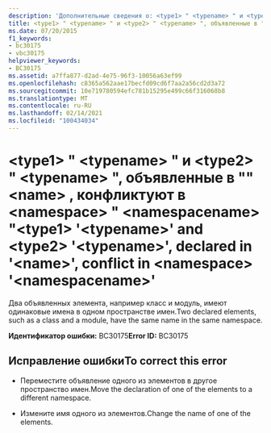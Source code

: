 ```yaml
---
description: 'Дополнительные сведения о: <type1> " <typename> " и <type2> " <typename> ", объявленные в " <name> ", конфликтуют в <namespace> " <namespacename> "'
title: <type1> " <typename> " и <type2> " <typename> ", объявленные в "" <name> , конфликтуют в <namespace> " <namespacename> "
ms.date: 07/20/2015
f1_keywords:
- bc30175
- vbc30175
helpviewer_keywords:
- BC30175
ms.assetid: a7ffa877-d2ad-4e75-96f3-10056a63ef99
ms.openlocfilehash: c8365a562aae17becfd09cd6f7aa2a56cd2d3a72
ms.sourcegitcommit: 10e719780594efc781b15295e499c66f316068b8
ms.translationtype: MT
ms.contentlocale: ru-RU
ms.lasthandoff: 02/14/2021
ms.locfileid: "100434034"
---
```

# <a name="type1-typename-and-type2-typename-declared-in-name-conflict-in-namespace-namespacename"></a><span data-ttu-id="0507a-103">\<type1> " \<typename> " и \<type2> " \<typename> ", объявленные в "" \<name> , конфликтуют в \<namespace> " \<namespacename> "</span><span class="sxs-lookup"><span data-stu-id="0507a-103">\<type1> '\<typename>' and \<type2> '\<typename>', declared in '\<name>', conflict in \<namespace> '\<namespacename>'</span></span>

<span data-ttu-id="0507a-104">Два объявленных элемента, например класс и модуль, имеют одинаковые имена в одном пространстве имен.</span><span class="sxs-lookup"><span data-stu-id="0507a-104">Two declared elements, such as a class and a module, have the same name in the same namespace.</span></span>  
  
 <span data-ttu-id="0507a-105">**Идентификатор ошибки:** BC30175</span><span class="sxs-lookup"><span data-stu-id="0507a-105">**Error ID:** BC30175</span></span>  
  
## <a name="to-correct-this-error"></a><span data-ttu-id="0507a-106">Исправление ошибки</span><span class="sxs-lookup"><span data-stu-id="0507a-106">To correct this error</span></span>  
  
- <span data-ttu-id="0507a-107">Переместите объявление одного из элементов в другое пространство имен.</span><span class="sxs-lookup"><span data-stu-id="0507a-107">Move the declaration of one of the elements to a different namespace.</span></span>  
  
- <span data-ttu-id="0507a-108">Измените имя одного из элементов.</span><span class="sxs-lookup"><span data-stu-id="0507a-108">Change the name of one of the elements.</span></span>
